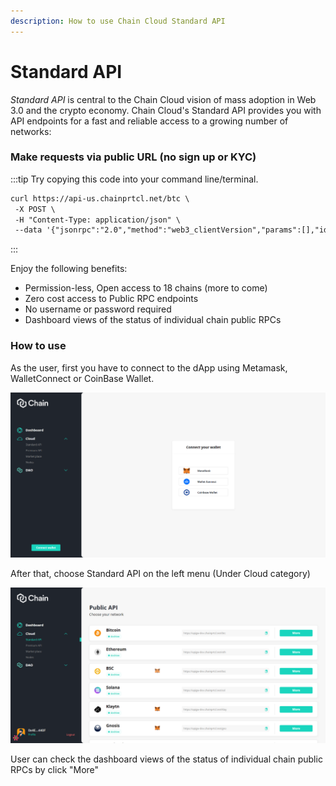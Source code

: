 ```yaml
---
description: How to use Chain Cloud Standard API
---
```


# Standard API

_Standard API_ is central to the Chain Cloud vision of mass adoption in Web 3.0 and the crypto economy. Chain Cloud's Standard API provides you with API endpoints for a fast and reliable access to a growing number of networks:

### Make requests via public URL (no sign up or KYC) <input type="hidden" id="make-requests-via-public-url-no-sign-up-or-kyc" />

:::tip
Try copying this code into your command line/terminal.

```html
curl https://api-us.chainprtcl.net/btc \
 -X POST \
 -H "Content-Type: application/json" \
 --data '{"jsonrpc":"2.0","method":"web3_clientVersion","params":[],"id":1}'
```
:::

Enjoy the following benefits:

* Permission-less, Open access to 18 chains (more to come)
* Zero cost access to Public RPC endpoints
* No username or password required
* Dashboard views of the status of individual chain public RPCs

### How to use

As the user, first you have to connect to the dApp using Metamask, WalletConnect or CoinBase Wallet.

![Connect Wallet](../../../static/img/standard-api-1.png)

After that, choose Standard API on the left menu (Under Cloud category)

![Public APIs list](../../../static/img/standard-api-2.png)

User can check the dashboard views of the status of individual chain public RPCs by click "More"&#x20;
